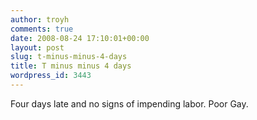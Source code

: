 ```yaml
---
author: troyh
comments: true
date: 2008-08-24 17:10:01+00:00
layout: post
slug: t-minus-minus-4-days
title: T minus minus 4 days
wordpress_id: 3443
---
```


Four days late and no signs of impending labor. Poor Gay.
